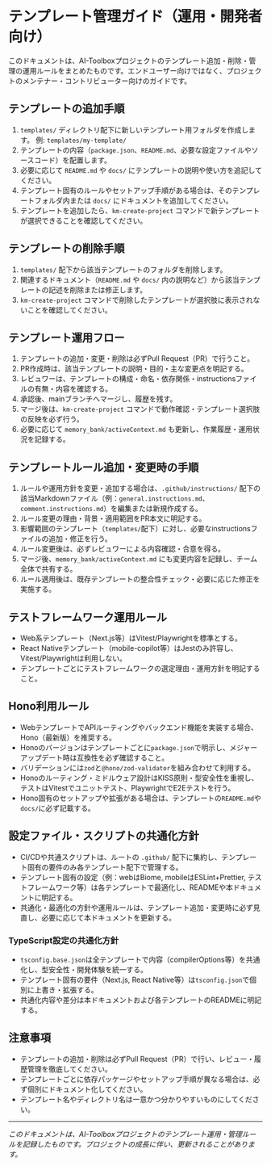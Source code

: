 # テンプレート管理ガイド（運用・開発者向け）

このドキュメントは、AI-Toolboxプロジェクトのテンプレート追加・削除・管理の運用ルールをまとめたものです。エンドユーザー向けではなく、プロジェクトのメンテナー・コントリビューター向けのガイドです。

## テンプレートの追加手順

1. `templates/` ディレクトリ配下に新しいテンプレート用フォルダを作成します。
   例: `templates/my-template/`
2. テンプレートの内容（`package.json`、`README.md`、必要な設定ファイルやソースコード）を配置します。
3. 必要に応じて `README.md` や `docs/` にテンプレートの説明や使い方を追記してください。
4. テンプレート固有のルールやセットアップ手順がある場合は、そのテンプレートフォルダ内または `docs/` にドキュメントを追加してください。
5. テンプレートを追加したら、`km-create-project` コマンドで新テンプレートが選択できることを確認してください。

## テンプレートの削除手順

1. `templates/` 配下から該当テンプレートのフォルダを削除します。
2. 関連するドキュメント（`README.md` や `docs/` 内の説明など）から該当テンプレートの記述を削除または修正します。
3. `km-create-project` コマンドで削除したテンプレートが選択肢に表示されないことを確認してください。

## テンプレート運用フロー

1. テンプレートの追加・変更・削除は必ずPull Request（PR）で行うこと。
2. PR作成時は、該当テンプレートの説明・目的・主な変更点を明記する。
3. レビュワーは、テンプレートの構成・命名・依存関係・instructionsファイルの有無・内容を確認する。
4. 承認後、mainブランチへマージし、履歴を残す。
5. マージ後は、`km-create-project` コマンドで動作確認・テンプレート選択肢の反映を必ず行う。
6. 必要に応じて `memory_bank/activeContext.md` も更新し、作業履歴・運用状況を記録する。

## テンプレートルール追加・変更時の手順

1. ルールや運用方針を変更・追加する場合は、`.github/instructions/` 配下の該当Markdownファイル（例：`general.instructions.md`、`comment.instructions.md`）を編集または新規作成する。
2. ルール変更の理由・背景・適用範囲をPR本文に明記する。
3. 影響範囲のテンプレート（`templates/`配下）に対し、必要なinstructionsファイルの追加・修正を行う。
4. ルール変更後は、必ずレビュワーによる内容確認・合意を得る。
5. マージ後、`memory_bank/activeContext.md` にも変更内容を記録し、チーム全体で共有する。
6. ルール適用後は、既存テンプレートの整合性チェック・必要に応じた修正を実施する。

## テストフレームワーク運用ルール

- Web系テンプレート（Next.js等）はVitest/Playwrightを標準とする。
- React Nativeテンプレート（mobile-copilot等）はJestのみ許容し、Vitest/Playwrightは利用しない。
- テンプレートごとにテストフレームワークの選定理由・運用方針を明記すること。

## Hono利用ルール

- WebテンプレートでAPIルーティングやバックエンド機能を実装する場合、Hono（最新版）を推奨する。
- Honoのバージョンはテンプレートごとに`package.json`で明示し、メジャーアップデート時は互換性を必ず確認すること。
- バリデーションには`zod`と`@hono/zod-validator`を組み合わせて利用する。
- Honoのルーティング・ミドルウェア設計はKISS原則・型安全性を重視し、テストはVitestでユニットテスト、PlaywrightでE2Eテストを行う。
- Hono固有のセットアップや拡張がある場合は、テンプレートの`README.md`や`docs/`に必ず記載する。

## 設定ファイル・スクリプトの共通化方針

- CI/CDや共通スクリプトは、ルートの `.github/` 配下に集約し、テンプレート固有の要件のみ各テンプレート配下で管理する。
- テンプレート固有の設定（例：webはBiome, mobileはESLint+Prettier, テストフレームワーク等）は各テンプレートで最適化し、READMEや本ドキュメントに明記する。
- 共通化・最適化の方針や運用ルールは、テンプレート追加・変更時に必ず見直し、必要に応じて本ドキュメントを更新する。

### TypeScript設定の共通化方針

- `tsconfig.base.json`は全テンプレートで内容（compilerOptions等）を共通化し、型安全性・開発体験を統一する。
- テンプレート固有の要件（Next.js, React Native等）は`tsconfig.json`で個別に上書き・拡張する。
- 共通化内容や差分は本ドキュメントおよび各テンプレートのREADMEに明記する。

## 注意事項

- テンプレートの追加・削除は必ずPull Request（PR）で行い、レビュー・履歴管理を徹底してください。
- テンプレートごとに依存パッケージやセットアップ手順が異なる場合は、必ず個別にドキュメント化してください。
- テンプレート名やディレクトリ名は一意かつ分かりやすいものにしてください。

---

*このドキュメントは、AI-Toolboxプロジェクトのテンプレート運用・管理ルールを記録したものです。プロジェクトの成長に伴い、更新されることがあります。*
